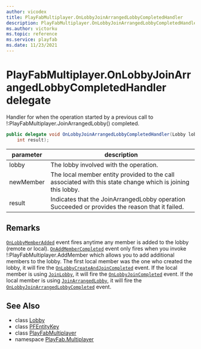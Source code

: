 ```yaml
---
author: vicodex
title: PlayFabMultiplayer.OnLobbyJoinArrangedLobbyCompletedHandler
description: PlayFabMultiplayer.OnLobbyJoinArrangedLobbyCompletedHandler
ms.author: victorku
ms.topic: reference
ms.service: playfab
ms.date: 11/23/2021
---
```


# PlayFabMultiplayer.OnLobbyJoinArrangedLobbyCompletedHandler delegate

Handler for when the operation started by a previous call to !:PlayFabMultiplayer.JoinArrangedLobby() completed.

```csharp
public delegate void OnLobbyJoinArrangedLobbyCompletedHandler(Lobby lobby, PFEntityKey newMember, 
    int result);
```

| parameter | description |
| --- | --- |
| lobby | The lobby involved with the operation. |
| newMember | The local member entity provided to the call associated with this state change which is joining this lobby. |
| result | Indicates that the JoinArrangedLobby operation Succeeded or provides the reason that it failed. |

## Remarks

[`OnLobbyMemberAdded`](./PlayFabMultiplayer/OnLobbyMemberAdded.md) event fires anytime any member is added to the lobby (remote or local). [`OnAddMemberCompleted`](./PlayFabMultiplayer/OnAddMemberCompleted.md) event only fires when you invoke !:PlayFabMultiplayer.AddMember which allows you to add additional members to the lobby. The first local member was the one who created the lobby, it will fire the [`OnLobbyCreateAndJoinCompleted`](./PlayFabMultiplayer/OnLobbyCreateAndJoinCompleted.md) event. If the local member is using [`JoinLobby`](./PlayFabMultiplayer/JoinLobby.md), it will fire the [`OnLobbyJoinCompleted`](./PlayFabMultiplayer/OnLobbyJoinCompleted.md) event. If the local member is using [`JoinArrangedLobby`](./PlayFabMultiplayer/JoinArrangedLobby.md), it will fire the [`OnLobbyJoinArrangedLobbyCompleted`](./PlayFabMultiplayer/OnLobbyJoinArrangedLobbyCompleted.md) event.

## See Also

* class [Lobby](./Lobby.md)
* class [PFEntityKey](./PFEntityKey.md)
* class [PlayFabMultiplayer](./PlayFabMultiplayer.md)
* namespace [PlayFab.Multiplayer](../PlayFabMultiplayerSDK.md)

